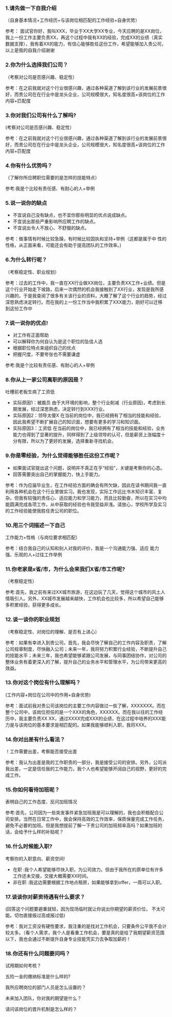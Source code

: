 ### 1.请先做一下自我介绍
（自身基本情况+工作经历+与该岗位相匹配的工作经验+自身优势）

参考： 面试官你好，我叫XXX，毕业于XX大学XX专业，今天应聘的是XX岗位，我上一份工作主要负责XX，再这个过程中我有XX的经验，完成XX的业绩（真实数据支撑），我有着XX的能力，有信心能够胜任这份工作，希望能够加入贵公司，以上是我的自我介绍谢谢

### 2.你为什么选择我们公司？
（考察对公司是否感兴趣、稳定性）

参考：在之前我就对这个行业很感兴趣，通过各种渠道了解到该行业的发展前景很好，而贵公司在在行业中是龙头企业，公司规模很大，知名度很高+该岗位的工作内容+匹配度

### 3.你对我们公司有什么了解吗?
(考察对公司是否感兴趣、稳定性）

参考：在之前我就对这个行业很感兴趣，通过各种渠道了解到该行业的发展前景很好，而贵公司在在行业中是龙头企业，公司规模很大，知名度很高+该岗位的工作内容+匹配度

### 4.你有什么优势吗？
（了解你所应聘职位需要的是怎样的技能特点）

参考:我是个比较有责任感、有耐心的人+举例

### 5.说一说你的缺点
- 不宜说自己没有缺点，也不宜你那些明显的优点说成缺点。
- 不宜说出那些严重影响所应聘工作的缺点。
- 不宜说出令人不放心、不舒服的缺点。
  
参考：做事情有时候比较急躁，有时候比较固执和坚持+举例（这都是属于中
性的性格，从正面来看，可能还会有助于提高团队的工作效率。)

### 6.为什么转行呢？
（考察稳定性、职业规划）

参考：过去的工作中，我一直在XX行业做XX岗位，主要负责XX工作+业绩。但是这个行业开始走下坡路，后来一次偶然的机会我接触到了XX行业，发现是我所感兴趣的，于是我查阅了很多有关该行业的资料，大概了解了这个行业的趋势，经过深思熟虑决定转行。而在我的上一份工作当中我积累了XXX能力，刚好可以迁移到这份工作中

### 7.说一说你的优点!
- 对工作有正面帮助
- 可以解释你为何自认为是这个职位的坠佳人选
- 根据职位特点来组织自己的优点
- 把握尺度，不要夸张也不需要谦虚
  
参考:我是个比较有责任感、有耐心的人+举例

### 8.你从上一家公司离职的原因是？
 吐槽前老板生病了工资低
- 实际原因1：被裁员
  由于大环境的影响，整个行业削减（行业原因)，考虑到长期发展，经过深思熟虑，决定转行到XXX行业。
- 实际原因2：领导太傻X
  在当前的岗位中，我已经拥有了相当的技能和经验，因此我希望不断扩展自己的知识面，想要有更多的学习和知识面。
- 实际原因3：工资低
  在当前的岗位中，我已经拥有了相当的技能和经验，业务能力也得到了显著的提升，同样得到了上级领导的认可，但是薪资上涨幅度十分有限，所以为了更好的发展，选择重新寻找机会。

### 9.你是零经验，为什么觉得能够胜任这份工作呢？
- 如果面试官提出这个问题，说明并不真正在乎“经验”，关键是考察你的心态。
- 回答需要突出自己的掌握能力，快上手能力。
  
参考：作为应届毕业生，在工作经验方面的确会有所欠缺，因此在读书期间我一直利用各种机会在这个行业里做实习。我也发现，实际工作远比书木知识丰富、复杂。但我有较强的责任心、适应能力和学习能力，而且比较勤奋，所以在实习中均能圆满完成各项工作，从中获取的经验也令我受益非浅。请放心，学校所学及实习的工作经验能使我胜任贵公司的职位。

### 10.用三个词描述一下自己
工作能力+性格（与岗位要求相匹配）

参考：结合我自己的认知和别人对我的评价，我是一个沟通能力强、适应
能力强、乐观的人+过往工作举例

### 11.你老家是x省/市，为什么会来我们X省/市工作呢?
（考察稳定性）

参考:首先，我之前有来过XX城市旅游，在这边玩了几天，觉得这个城市的风土人情吸引人。另外，XX城市发展越来越快，工作机会也比较多，所以希望自己能够多积累经验，获得更多成长。

### 12.谈一谈你的职业规划
（考察稳定性、对岗位的理解、是否有上进心）

参考：如果有幸进入到贵公司，首先，我会尽快了解自己的工作内容及职责，了解公司规章制度，尽快融入公司；未来一年，我将努力积累行业经验，不断提升自己的技能水平；未来三年，我也希望能够紧跟公司发展，与同事团结协作，对公司的整体业务有着更深入的了解，提升自己的业务水平和管理水平，为公司带来更高的效益。

### 13.你对这个岗位有什么理解吗？
(工作内容+岗位在公司中的作用+自身优势)

参考：面试前我对贵公司该岗位的主要工作内容做过一些了解，XXXXXXX。而在整个公司中，该岗位担任的是一个XXX的角色，XXXXXX。而在我以往的工作经历中，我主要负责XX XX，通过XXXX完成XXX的业绩，在这过程中培养的XXX能力是与该岗位的基本要求是相匹配的。如果我能够顺利入职，我将XXX。

### 14.你对出差有什么看法？
！工作需要出差，考察能否接受出差

参考：我认为出差是我的工作职责的一部分，我是接受公司的安排。另外，公司派我出差，一定是信任我的工作能力，我个人也希望能够开阔自己的视野，更好的完成工作。

### 15.你如何看待加班呢？
表明自己的工作态度、反问加班情况

参考:首先，公司因为一些突发事件紧急加班我是可以理解的，我也会积极配合公司安排。当然在日常工作中，我会保持高效的工作效率，保质保量完成工作任务，避免不必要的加班。但是我想提前了解一下贵公司的加班频率高吗？如果加班的话，会给予什么样的补贴呢？

### 16.什么时候能入职?
考察你的入职意向、薪资空间!

- 在职
  :我个人希望能够尽快入职，为公司效力。但由于我所在的原单位有许多工作还未交接，交接大概需要XX时间。
- 非在职
  :我这边需要根据工作地点租房，如果能够拿到offer，一周可以入职。

### 17.谈谈你对薪资待遇有什么要求？
(回答这个问题要避重就轻，因为现场临时就让你说出你期望的薪资价位，
不太可能。切勿直接报过高或报过低)

参考：我对工资没有硬性要求，我注重的是找对工作机会，只要条件公平我不会计较太多。（看个人需求，我个人是看重工作机会，要是真的是给了我期望薪资范围以下，我也会通过不断提升自身专业技能凭实力去争取加薪的！

### 18.你还有什么问题要问吗？
试用期如何考核？

五险一金的缴纳标准是什么样的?

我所应聘岗位的部门人员是怎么设置的？

未来加入团队，你对我的期望是什么？

请问该岗位的晋升机制是怎么样的？
